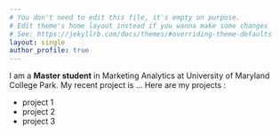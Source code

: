 ```yaml
---
# You don't need to edit this file, it's empty on purpose.
# Edit theme's home layout instead if you wanna make some changes
# See: https://jekyllrb.com/docs/themes/#overriding-theme-defaults
layout: single
author_profile: true
---
```


I am a **Master student** in Marketing Analytics at University of Maryland College Park. My recent project is ...
Here are my projects :
- project 1
- project 2
- project 3
